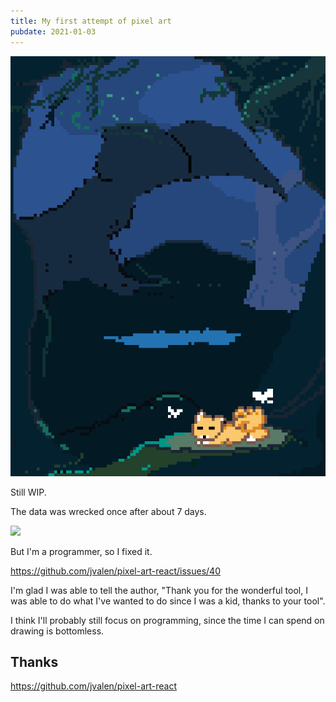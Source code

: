 ```yaml
---
title: My first attempt of pixel art
pubdate: 2021-01-03
---
```


<img src="https://raw.githubusercontent.com/ulwlu/my-pixel-art-gallery/master/dog-in-forrest/img.png">

Still WIP.

The data was wrecked once after about 7 days.

<img src="https://user-images.githubusercontent.com/41639488/103309019-45e24900-4a57-11eb-8cc0-c7faea25856c.png">

But I'm a programmer, so I fixed it.

https://github.com/jvalen/pixel-art-react/issues/40

I'm glad I was able to tell the author, "Thank you for the wonderful tool, I was able to do what I've wanted to do since I was a kid, thanks to your tool".

I think I'll probably still focus on programming, since the time I can spend on drawing is bottomless.

## Thanks

https://github.com/jvalen/pixel-art-react
